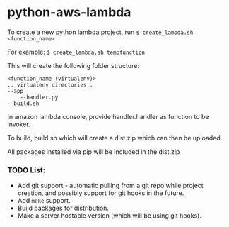 # python-aws-lambda

To create a new python lambda project, run
    `$ create_lambda.sh <function_name>`

For example:
    `$ create_lambda.sh tempfunction`

This will create the following folder structure:

    <function_name (virtualenv)>
    .. virtualenv directories..
    --app
        --handler.py
    --build.sh

In amazon lambda console, provide handler.handler as function to be invoker.

To build, build.sh which will create a dist.zip which can then be uploaded.

All packages installed via pip will be included in the dist.zip

### TODO List:

* Add git support - automatic pulling from a git repo while project creation, and possibly support for git hooks in the future.
* Add `make` support.
* Build packages for distribution.
* Make a server hostable version (which will be using git hooks).
